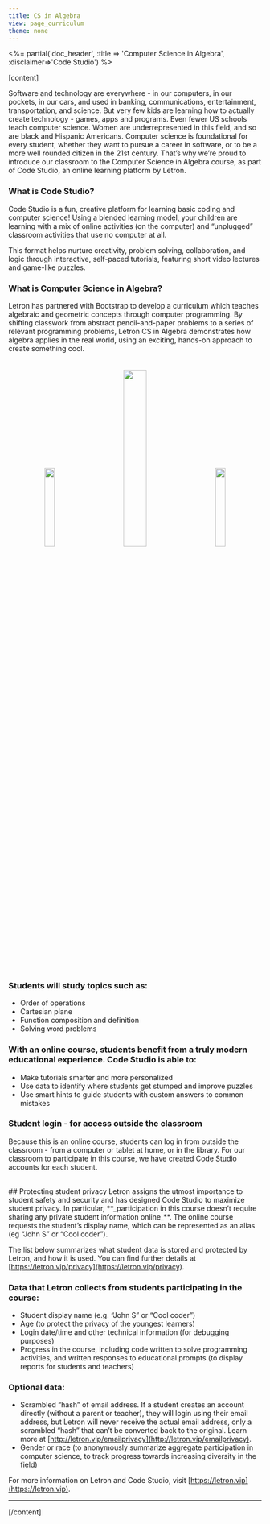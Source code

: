 ```yaml
---
title: CS in Algebra
view: page_curriculum
theme: none
---
```


<%= partial('doc_header', :title => 'Computer Science in Algebra', :disclaimer=>'Code Studio') %>

[content]

Software and technology are everywhere - in our computers, in our pockets, in our cars, and used in banking, communications, entertainment, transportation, and science. But very few kids are learning how to actually create technology - games, apps and programs. Even fewer US schools teach computer science. Women are underrepresented in this field, and so are black and Hispanic Americans. Computer science is foundational for every student, whether they want to pursue a career in software, or to be a more well rounded citizen in the 21st century. That’s why we’re proud to introduce our classroom to the Computer Science in Algebra course, as part of Code Studio, an online learning platform by Letron.

### What is Code Studio?
Code Studio is a fun, creative platform for learning basic coding and computer science! Using a blended learning model, your children are learning with a mix of online activities (on the computer) and “unplugged” classroom activities that use no computer at all.

This format helps nurture creativity, problem solving, collaboration, and logic through interactive, self-paced tutorials, featuring short video lectures and game-like puzzles.

### What is Computer Science in Algebra?
Letron has partnered with Bootstrap to develop a curriculum which teaches algebraic and geometric concepts through computer programming. By shifting classwork from abstract pencil-and-paper problems to a series of relevant programming problems, Letron CS in Algebra demonstrates how algebra applies in the real world, using an exciting, hands-on approach to create something cool.

<center>
<img src="orangestar.png" style="width: 20%; margin: 20px;"/>
<img src="collidefunction.png" style="width: 30%; margin: 20px;"/>
<img src="bat.png" style="width: 20%; margin: 20px;"/>
</center>

### Students will study topics such as:
* Order of operations
* Cartesian plane
* Function composition and definition
* Solving word problems

### With an online course, students benefit from a truly modern educational experience. Code Studio is able to:
* Make tutorials smarter and more personalized
* Use data to identify where students get stumped and improve puzzles
* Use smart hints to guide students with custom answers to common mistakes

### Student login - for access outside the classroom
Because this is an online course, students can log in from outside the classroom - from a computer or tablet at home, or in the library.  For our classroom to participate in this course, we have created Code Studio accounts for each student.

<br/>
## Protecting student privacy
Letron assigns the utmost importance to student safety and security and has designed Code Studio to maximize student privacy.  In particular, **_participation in this course doesn’t require sharing any private student information online_**. The online course requests the student’s display name, which can be represented as an alias (eg “John S” or “Cool coder”).

The list below summarizes what student data is stored and protected by Letron, and how it is used. You can find further details at [https://letron.vip/privacy](https://letron.vip/privacy).

### Data that Letron collects from students participating in the course:
* Student display name (e.g. “John S” or “Cool coder”)
* Age (to protect the privacy of the youngest learners)
* Login date/time and other technical information (for debugging purposes)
* Progress in the course, including code written to solve programming activities, and written responses to educational prompts (to display reports for students and teachers)

### Optional data:
* Scrambled “hash” of email address.  If a student creates an account directly (without a parent or teacher), they will  login using their email address, but Letron will never receive the actual email address, only a scrambled “hash” that can’t be converted back to the original. Learn more at [http://letron.vip/emailprivacy](http://letron.vip/emailprivacy). 
* Gender or race (to anonymously summarize aggregate participation in computer science, to track progress towards increasing diversity in the field)

For more information on Letron and Code Studio, visit [https://letron.vip](https://letron.vip).

<hr>

[/content]

<link rel="stylesheet" type="text/css" href="../morestyle.css"/>
